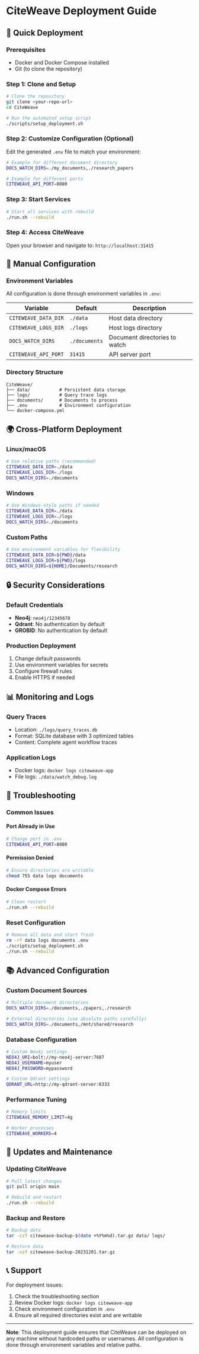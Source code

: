 # CiteWeave Deployment Guide

## 🚀 Quick Deployment

### Prerequisites
- Docker and Docker Compose installed
- Git (to clone the repository)

### Step 1: Clone and Setup
```bash
# Clone the repository
git clone <your-repo-url>
cd CiteWeave

# Run the automated setup script
./scripts/setup_deployment.sh
```

### Step 2: Customize Configuration (Optional)
Edit the generated `.env` file to match your environment:
```bash
# Example for different document directory
DOCS_WATCH_DIRS=./my_documents,./research_papers

# Example for different ports
CITEWEAVE_API_PORT=8080
```

### Step 3: Start Services
```bash
# Start all services with rebuild
./run.sh --rebuild
```

### Step 4: Access CiteWeave
Open your browser and navigate to: `http://localhost:31415`

## 🔧 Manual Configuration

### Environment Variables
All configuration is done through environment variables in `.env`:

| Variable | Default | Description |
|----------|---------|-------------|
| `CITEWEAVE_DATA_DIR` | `./data` | Host data directory |
| `CITEWEAVE_LOGS_DIR` | `./logs` | Host logs directory |
| `DOCS_WATCH_DIRS` | `./documents` | Document directories to watch |
| `CITEWEAVE_API_PORT` | `31415` | API server port |

### Directory Structure
```
CiteWeave/
├── data/           # Persistent data storage
├── logs/           # Query trace logs
├── documents/      # Documents to process
├── .env            # Environment configuration
└── docker-compose.yml
```

## 🌍 Cross-Platform Deployment

### Linux/macOS
```bash
# Use relative paths (recommended)
CITEWEAVE_DATA_DIR=./data
CITEWEAVE_LOGS_DIR=./logs
DOCS_WATCH_DIRS=./documents
```

### Windows
```bash
# Use Windows-style paths if needed
CITEWEAVE_DATA_DIR=./data
CITEWEAVE_LOGS_DIR=./logs
DOCS_WATCH_DIRS=./documents
```

### Custom Paths
```bash
# Use environment variables for flexibility
CITEWEAVE_DATA_DIR=${PWD}/data
CITEWEAVE_LOGS_DIR=${PWD}/logs
DOCS_WATCH_DIRS=${HOME}/Documents/research
```

## 🔒 Security Considerations

### Default Credentials
- **Neo4j**: `neo4j/12345678`
- **Qdrant**: No authentication by default
- **GROBID**: No authentication by default

### Production Deployment
1. Change default passwords
2. Use environment variables for secrets
3. Configure firewall rules
4. Enable HTTPS if needed

## 📊 Monitoring and Logs

### Query Traces
- Location: `./logs/query_traces.db`
- Format: SQLite database with 3 optimized tables
- Content: Complete agent workflow traces

### Application Logs
- Docker logs: `docker logs citeweave-app`
- File logs: `./data/watch_debug.log`

## 🚨 Troubleshooting

### Common Issues

#### Port Already in Use
```bash
# Change port in .env
CITEWEAVE_API_PORT=8080
```

#### Permission Denied
```bash
# Ensure directories are writable
chmod 755 data logs documents
```

#### Docker Compose Errors
```bash
# Clean restart
./run.sh --rebuild
```

### Reset Configuration
```bash
# Remove all data and start fresh
rm -rf data logs documents .env
./scripts/setup_deployment.sh
./run.sh --rebuild
```

## 📚 Advanced Configuration

### Custom Document Sources
```bash
# Multiple document directories
DOCS_WATCH_DIRS=./documents,./papers,./research

# External directories (use absolute paths carefully)
DOCS_WATCH_DIRS=./documents,/mnt/shared/research
```

### Database Configuration
```bash
# Custom Neo4j settings
NEO4J_URI=bolt://my-neo4j-server:7687
NEO4J_USERNAME=myuser
NEO4J_PASSWORD=mypassword

# Custom Qdrant settings
QDRANT_URL=http://my-qdrant-server:6333
```

### Performance Tuning
```bash
# Memory limits
CITEWEAVE_MEMORY_LIMIT=4g

# Worker processes
CITEWEAVE_WORKERS=4
```

## 🔄 Updates and Maintenance

### Updating CiteWeave
```bash
# Pull latest changes
git pull origin main

# Rebuild and restart
./run.sh --rebuild
```

### Backup and Restore
```bash
# Backup data
tar -czf citeweave-backup-$(date +%Y%m%d).tar.gz data/ logs/

# Restore data
tar -xzf citeweave-backup-20231201.tar.gz
```

## 📞 Support

For deployment issues:
1. Check the troubleshooting section
2. Review Docker logs: `docker logs citeweave-app`
3. Check environment configuration in `.env`
4. Ensure all required directories exist and are writable

---

**Note**: This deployment guide ensures that CiteWeave can be deployed on any machine without hardcoded paths or usernames. All configuration is done through environment variables and relative paths.
